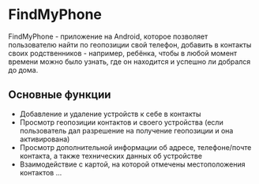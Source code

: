 # FindMyPhone

FindMyPhone - приложение на Android, которое позволяет пользователю найти по геопозиции свой телефон, 
добавить в контакты своих родственников - например, ребёнка, чтобы в любой момент времени можно было узнать, 
где он находится и успешно ли добрался до дома.

## Основные функции

* Добавление и удаление устройств к себе в контакты 
* Просмотр геопозиции контактов и своего устройства (если пользователь дал разрешение на получение геопозиции и она активирована)
* Просмотр дополнительной информации об адресе, телефоне/почте контакта, а также технических данных об устройстве
* Взаимодействие с картой, на которой отмечены местоположения контактов
...
